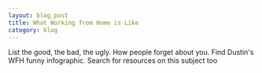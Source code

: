 ```yaml
---
layout: blog_post
title: What Working from Home is Like
category: blog
---
```


List the good, the bad, the ugly. How people forget about you. Find Dustin's WFH funny infographic. Search for resources on this subject too

